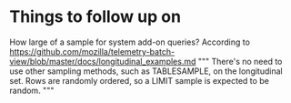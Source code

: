 Things to follow up on
======================

How large of a sample for system add-on queries?
According to https://github.com/mozilla/telemetry-batch-view/blob/master/docs/longitudinal_examples.md
"""
There's no need to use other sampling methods, such as TABLESAMPLE, on the longitudinal set.
Rows are randomly ordered, so a LIMIT sample is expected to be random.
"""
